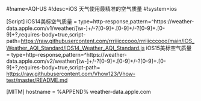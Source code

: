 #!name=AQI-US
#!desc=iOS 天气使用最精准的空气质量
#!system=ios

[Script]
iOS14美标空气质量 = type=http-response,pattern=^https:\/\/weather-data\.apple\.com\/v1\/weather\/[\w-]+\/-?[0-9]+\.[0-9]+\/-?[0-9]+\.[0-9]+\?,requires-body=true,script-path=https://raw.githubusercontent.com/rrriiicccooo/rrriiicccooo/main/iOS_Weather_AQI_Standard/iOS14_Weather_AQI_Standard.js
iOS15美标空气质量 = type=http-response,pattern=^https:\/\/weather-data\.apple\.com\/v2\/weather\/[\w-]+\/-?[0-9]+\.[0-9]+\/-?[0-9]+\.[0-9]+\?,requires-body=true,script-path= https://raw.githubusercontent.com/Vhow123/Vhow-test/master/README.md

[MITM]
hostname = %APPEND% weather-data.apple.com

